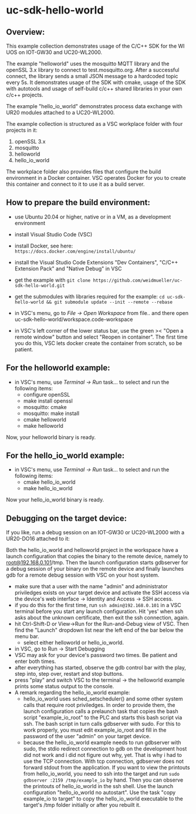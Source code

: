 # uc-sdk-hello-world

## Overview:

This example collection demonstrates usage of the C/C++ SDK for the WI UOS on IOT-GW30 and UC20-WL2000.

The example "helloworld" uses the mosquitto MQTT library and the openSSL 3.x library to connect to test.mosquitto.org. After a successful connect, the library sends a small JSON message to a hardcoded topic every 5s.
It demonstrates usage of the SDK with cmake, usage of the SDK with autotools and usage of self-build c/c++ shared libraries in your own c/c++ projects.

The example "hello_io_world" demonstrates process data exchange with UR20 modules attached to a UC20-WL2000.

The example collection is structured as a VSC workplace folder with four projects in it:

1. openSSL 3.x
2. mosquitto
3. helloworld
4. hello_io_world

The workplace folder also provides files that configure the build environment in a Docker container. VSC operates Docker for you to create this container and connect to it to use it as a build server.

## How to prepare the build environment:

- use Ubuntu 20.04 or higher, native or in a VM, as a development environment

- install Visual Studio Code (VSC)

- install Docker, see here: `https://docs.docker.com/engine/install/ubuntu/`

- install the Visual Studio Code Extensions "Dev Containers", "C/C++ Extension Pack" and "Native Debug" in VSC

- get the example with `git clone https://github.com/weidmueller/uc-sdk-hello-world.git`

- get the submodules with libraries required for the example: `cd uc-sdk-hello-world && git submodule update --init --remote --rebase`

- in VSC's menu, go to *File -> Open Workspace* from file.. and there open uc-sdk-hello-world/workspace.code-workspace

- in VSC's left corner of the lower status bar, use the green >< "Open a remote window" button and select "Reopen in container". The first time you do this, VSC lets docker create the container from scratch, so be patient.

## For the helloworld example:

- in VSC's menu, use *Terminal -> Run* task... to select and run the following items:
    - configure openSSL
    - make install openssl
    - mosquitto: cmake
    - mosquitto: make install
    - cmake helloworld
    - make helloworld
    
Now, your helloworld binary is ready.

## For the hello_io_world example:

- in VSC's menu, use *Terminal -> Run* task... to select and run the following items:
    - cmake hello_io_world
    - make hello_io_world

Now your hello_io_world binary is ready. 

## Debugging on the target device:

If you like, run a debug session on an IOT-GW30 or UC20-WL2000 with a UR20-DO16 attached to it:

Both the hello_io_world and helloworld project in the workspace have a launch configuration that copies the binary to the remote device, namely to root@192.168.0.101/tmp.
Then the launch configuration starts gdbserver for a debug session of your binary on the remote device and finally launches gdb for a remote debug session with VSC on your host system.

- make sure that a user with the name "admin" and administrator priviledges exists on your target device and activate the SSH access via the device's web interface -> Identity and Access -> SSH access.
- if you do this for the first time, run `ssh admin@192.168.0.101` in a VSC terminal before you start any launch configuration. Hit 'yes' when ssh asks about the unknown certificate, then exit the ssh connection, again.
- hit Ctrl-Shift-D or View->Run for the Run-and-Debug view of VSC. Then find the "Launch" dropdown list near the left end of the bar below the menu bar.
    - select either helloworld or hello_io_world.
- in VSC, go to Run -> Start Debugging
- VSC may ask for your device's password two times. Be patient and enter both times.
- after everything has started, observe the gdb control bar with the play, step into, step over, restart and stop buttons. 
- press "play" and switch VSC to the terminal -> the helloworld example prints some status output to the console.
- A remark regarding the hello_io_world example: 
    - hello_io_world uses sched_setscheduler() and some other system calls that require root priviledges. In order to provide them, the launch configuration calls a prelaunch task that copies the bash script "example_io_root" to the PLC and starts this bash script via ssh. The bash script in turn calls gdbserver with sudo. For this to work properly, you must edit example_io_root and fill in the password of the user "admin" on your target device.
    - because the hello_io_world example needs to run gdbserver with sudo, the stdio redirect connection to gdb on the development host did not work and i did not figure out why, yet. That is why i had to use the TCP connection. With tcp connection, gdbserver does not forward stdout from the application. If you want to view the printouts from hello_io_world, you need to ssh into the target and run `sudo gdbserver :2159 /tmp/example_io` by hand. Then you can observe the printouts of hello_io_world in the ssh shell. Use the launch configuration "hello_io_world no autostart". Use the task "copy example_io to target" to copy the hello_io_world executable to the target's /tmp folder initially or after you rebuilt it.